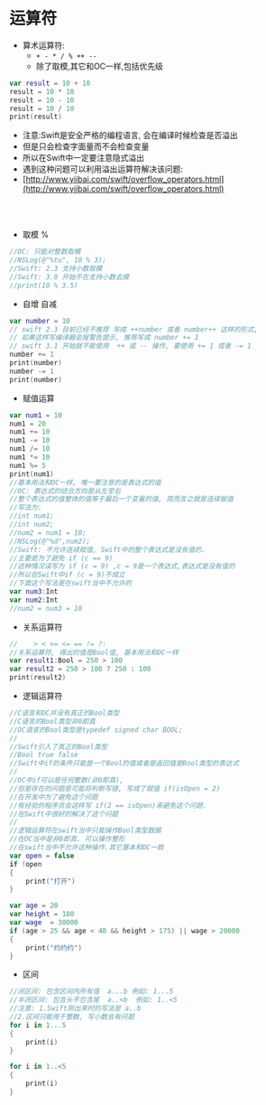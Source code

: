 # 运算符

- 算术运算符:
  - `+ - * / % ++ --`
  - 除了取模,其它和OC一样,包括优先级

```swift
var result = 10 + 10
result = 10 * 10
result = 10 - 10
result = 10 / 10
print(result)
```

- 注意:Swift是安全严格的编程语言, 会在编译时候检查是否溢出
- 但是只会检查字面量而不会检查变量
- 所以在Swift中一定要注意隐式溢出
- 遇到这种问题可以利用溢出运算符解决该问题:
- [http://www.yiibai.com/swift/overflow_operators.html](http://www.yiibai.com/swift/overflow_operators.html)

<br/>
<br/>

- 取模 %

```swift
//OC: 只能对整数取模
//NSLog(@"%tu", 10 % 3);
//Swift: 2.3 支持小数取模
//Swift: 3.0 开始不在支持小数去摸
//print(10 % 3.5)
```

- 自增 自减

```swift
var number = 10
// swift 2.3 目前已经不推荐 写成 ++number 或者 number++ 这样的形式, 
// 如果这样写编译器会报警告提示, 推荐写成 number += 1
// swift 3.1 开始就不能使用  ++ 或 -- 操作, 要使用 += 1 或者 -= 1
number += 1
print(number)
number -= 1
print(number)
```

- 赋值运算

```swift
var num1 = 10
num1 = 20
num1 += 10
num1 -= 10
num1 /= 10
num1 *= 10
num1 %= 5
print(num1)
//基本用法和OC一样, 唯一要注意的是表达式的值
//OC: 表达式的结合方向是从左至右
//整个表达式的值整体的值等于最后一个变量的值, 简而言之就是连续赋值
//写法为:
//int num1;
//int num2;
//num2 = num1 = 10;
//NSLog(@"%d",num2);
//Swift: 不允许连续赋值, Swift中的整个表达式是没有值的.
//主要是为了避免 if (c == 9)
//这种情况误写为 if (c = 9) ,c = 9是一个表达式,表达式是没有值的
//所以在Swift中if (c = 9)不成立
//下面这个写法是在swift当中不允许的
var num3:Int
var num2:Int
//num2 = num3 = 10
```

- 关系运算符


```swift
//    > < >= <= == != ?:
//关系运算符, 得出的值是Bool值, 基本用法和OC一样
var result1:Bool = 250 > 100
var result2 = 250 > 100 ? 250 : 100
print(result2)
```

- 逻辑运算符

```swift
//C语言和OC并没有真正的Bool类型
//C语言的Bool类型非0即真
//OC语言的Bool类型是typedef signed char BOOL;
//
//Swift引入了真正的Bool类型
//Bool true false
//Swift中if的条件只能是一个Bool的值或者是返回值是Bool类型的表达式
//
//OC中if可以是任何整数(非0即真),
//但是存在的问题是可能将判断写错, 写成了赋值 if(isOpen = 2)
//在开发中为了避免这个问题
//有经验的程序员会这样写 if(2 == isOpen)来避免这个问题.
//在Swift中很好的解决了这个问题
//
//逻辑运算符在swift当中只能操作Bool类型数据
//在OC当中是非0即真. 可以操作整形
//在swift当中不允许这种操作.其它基本和OC一致
var open = false
if !open
{
    print("打开")
}

var age = 20
var height = 180
var wage  = 30000
if (age > 25 && age < 40 && height > 175) || wage > 20000
{
    print("约约约")
}
```

- 区间

```swift
//闭区间: 包含区间内所有值  a...b 例如: 1...5
//半闭区间: 包含头不包含尾  a..<b  例如: 1..<5
//注意: 1.Swift刚出来时的写法是 a..b
//2.区间只能用于整数, 写小数会有问题
for i in 1...5
{
    print(i)
}

for i in 1..<5
{
    print(i)
}
```